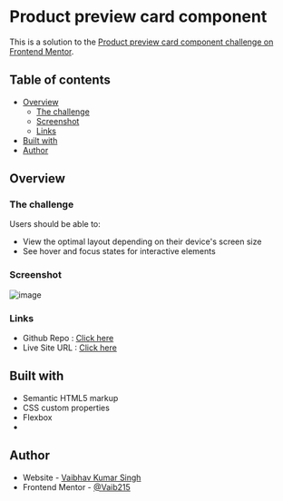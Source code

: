 # Product preview card component

This is a solution to the [Product preview card component challenge on Frontend Mentor](https://www.frontendmentor.io/challenges/product-preview-card-component-GO7UmttRfa). 

## Table of contents

- [Overview](#overview)
  - [The challenge](#the-challenge)
  - [Screenshot](#screenshot)
  - [Links](#links)
- [Built with](#built-with)
- [Author](#author)


## Overview

### The challenge

Users should be able to:

- View the optimal layout depending on their device's screen size
- See hover and focus states for interactive elements

### Screenshot

![image](https://user-images.githubusercontent.com/91018916/175761125-308dc64b-da02-4587-9d84-adabb5d07940.png)

### Links

- Github Repo : [Click here](https://github.com/Vaib215/Product-preview-card-component)
- Live Site URL : [Click here](https://vaib215.github.io/Product-preview-card-component/)

## Built with

- Semantic HTML5 markup
- CSS custom properties
- Flexbox
- 
## Author

- Website - [Vaibhav Kumar Singh](https://vaib.carrd.co)
- Frontend Mentor - [@Vaib215](https://www.frontendmentor.io/profile/Vaib215)
